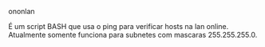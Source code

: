 ononlan

É um script BASH que usa o ping para verificar hosts na lan online.
Atualmente somente funciona para subnetes com mascaras 255.255.255.0.